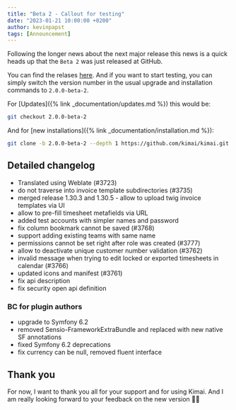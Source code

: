 ```yaml
---
title: "Beta 2 - Callout for testing"
date: "2023-01-21 10:00:00 +0200"
author: kevinpapst
tags: [Announcement]
---
```


Following the longer news about the next major release this news is a quick heads up that the `Beta 2` was 
just released at GitHub.

You can find the relases [here](https://github.com/kimai/kimai/releases/edit/2.0.0-beta-2).
And if you want to start testing, you can simply switch the version number in the usual upgrade and installation commands to `2.0.0-beta-2`. 

For [Updates]({% link _documentation/updates.md %}) this would be:
```bash
git checkout 2.0.0-beta-2
```

And for [new installations]({% link _documentation/installation.md %}):
```bash
git clone -b 2.0.0-beta-2 --depth 1 https://github.com/kimai/kimai.git
```

## Detailed changelog

* Translated using Weblate (#3723)
* do not traverse into invoice template subdirectories (#3735)
* merged release 1.30.3 and 1.30.5 - allow to upload twig invoice templates via UI
* allow to pre-fill timesheet metafields via URL
* added test accounts with simpler names and password
* fix column bookmark cannot be saved (#3768)
* support adding existing teams with same name
* permissions cannot be set right after role was created (#3777)
* allow to deactivate unique customer number validation (#3762)
* invalid message when trying to edit locked or exported timesheets in calendar (#3766)
* updated icons and manifest (#3761)
* fix api description
* fix security open api definition

### BC for plugin authors

* upgrade to Symfony 6.2
* removed Sensio-FrameworkExtraBundle and replaced with new native SF annotations
* fixed Symfony 6.2 deprecations
* fix currency can be null, removed fluent interface

## Thank you

For now, I want to thank you all for your support and for using Kimai.
And I am really looking forward to your feedback on the new version 🙈😁
